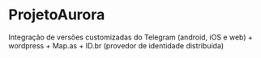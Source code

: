 # ProjetoAurora
Integração de versões customizadas do Telegram (android, iOS e web) + wordpress + Map.as + ID.br (provedor de identidade distribuída)
